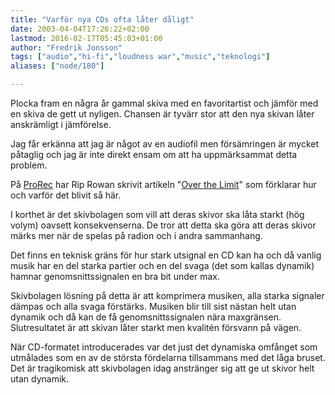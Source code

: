```yaml
---
title: "Varför nya CDs ofta låter dåligt"
date: 2003-04-04T17:26:22+02:00
lastmod: 2016-02-17T05:45:03+01:00
author: "Fredrik Jonsson"
tags: ["audio","hi-fi","loudness war","music","teknologi"]
aliases: ["node/180"]

---
```




Plocka fram en några år gammal skiva med en favoritartist och jämför med en skiva de gett ut nyligen. Chansen är tyvärr stor att den nya skivan låter anskrämligt i jämförelse.

Jag får erkänna att jag är något av en audiofil men försämringen är mycket påtaglig och jag är inte direkt ensam om att ha uppmärksammat detta problem.

På [ProRec](http://www.prorec.com/) har Rip Rowan skrivit artikeln "[Over the Limit](http://prorec.com/2013/05/over-the-limit-the-loudness-war/)" som förklarar hur och varför det blivit så här.

I korthet är det skivbolagen som vill att deras skivor ska låta starkt (hög volym) oavsett konsekvenserna. De tror att detta ska göra att deras skivor märks mer när de spelas på radion och i andra sammanhang.

Det finns en teknisk gräns för hur stark utsignal en CD kan ha och då vanlig musik har en del starka partier och en del svaga (det som kallas dynamik) hamnar genomsnittssignalen en bra bit under max.

Skivbolagen lösning på detta är att komprimera musiken, alla starka signaler dämpas och alla svaga förstärks. Musiken blir till sist nästan helt utan dynamik och då kan de få genomsnittssignalen nära maxgränsen. Slutresultatet är att skivan låter starkt men kvalitén försvann på vägen.

När CD-formatet introducerades var det just det dynamiska omfånget som utmålades som en av de största fördelarna tillsammans med det låga bruset. Det är tragikomisk att skivbolagen idag anstränger sig att ge ut skivor helt utan dynamik.

